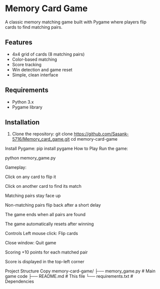 # Memory Card Game

A classic memory matching game built with Pygame where players flip cards to find matching pairs.


## Features

- 4x4 grid of cards (8 matching pairs)
- Color-based matching
- Score tracking
- Win detection and game reset
- Simple, clean interface

## Requirements

- Python 3.x
- Pygame library

## Installation

1. Clone the repository:
   git clone https://github.com/Sasank-5716/Memory_card_game.git
   cd memory-card-game
   
Install Pygame:
pip install pygame
How to Play
Run the game:


python memory_game.py

Gameplay:

Click on any card to flip it

Click on another card to find its match

Matching pairs stay face up

Non-matching pairs flip back after a short delay

The game ends when all pairs are found

The game automatically resets after winning

Controls
Left mouse click: Flip cards

Close window: Quit game

Scoring
+10 points for each matched pair

Score is displayed in the top-left corner

Project Structure
Copy
memory-card-game/
├── memory_game.py    # Main game code
├── README.md         # This file
└── requirements.txt  # Dependencies





